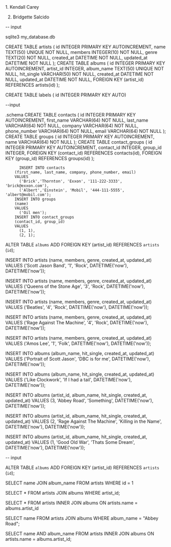 <!-- ## Show the terminal output here.  -->1. Kendall Carey 
2. Bridgette Salcido 

-- input 

sqlite3 my_database.db 


CREATE TABLE artists (
  id INTEGER PRIMARY KEY AUTOINCREMENT, 
  name TEXT(50) UNIQUE NOT NULL,
  members INTEGER(10) NOT NULL,
  genre TEXT(20) NOT NULL,
  created_at DATETIME NOT NULL,
  updated_at DATETIME NOT NULL
);
CREATE TABLE albums (
  id INTEGER PRIMARY KEY AUTOINCREMENT,
  artist_id INTEGER,
  album_name TEXT(50) UNIQUE NOT NULL,
  hit_single VARCHAR(50) NOT NULL,
  created_at DATETIME NOT NULL,
  updated_at DATETIME NOT NULL,
  FOREIGN KEY (artist_id) REFERENCES artists(id)
  );

  CREATE TABLE labels (
  id INTEGER PRIMARY KEY AUTO)

--input 

.schema 
        CREATE TABLE contacts (
          id INTEGER PRIMARY KEY AUTOINCREMENT,
          first_name VARCHAR(64) NOT NULL,
          last_name VARCHAR(64) NOT NULL,
          company VARCHAR(64) NOT NULL,
          phone_number VARCHAR(64) NOT NULL,
          email VARCHAR(64) NOT NULL
          );
        CREATE TABLE groups (
          id INTEGER PRIMARY KEY AUTOINCREMENT,
          name VARCHAR(64) NOT NULL
          );
        CREATE TABLE contact_groups (
          id INTEGER PRIMARY KEY AUTOINCREMENT,
          contact_id INTEGER,
          group_id INTEGER,
          FOREIGN KEY (contact_id) REFERENCES contacts(id),
          FOREIGN KEY (group_id) REFERENCES groups(id)
          );

          INSERT INTO contacts
        (first_name, last_name, company, phone_number, email)
        VALUES
          ('Brick','Thornton', 'Exxon', '111-222-3333', 'brick@exxon.com'),
          ('Albert','Einstein', 'Mobil', '444-111-5555', 'albert@mobil.com');
        INSERT INTO groups
        (name)
        VALUES
          ('Oil men');
        INSERT INTO contact_groups
        (contact_id, group_id)
        VALUES
          (1, 1),
          (2, 1);

ALTER TABLE `albums` ADD FOREIGN KEY (artist_id) REFERENCES `artists` (`id`);

INSERT INTO artists 
(name, members, genre, created_at, updated_at)
VALUES
('Scott Jason Band', '1', 'Rock', DATETIME('now'), DATETIME('now'));

INSERT INTO artists 
(name, members, genre, created_at, updated_at)
VALUES
('Queens of the Stone Age', '3', 'Rock', DATETIME('now'), DATETIME('now'));

INSERT INTO artists 
(name, members, genre, created_at, updated_at)
VALUES
('Beatles', '4', 'Rock', DATETIME('now'), DATETIME('now'));

INSERT INTO artists 
(name, members, genre, created_at, updated_at)
VALUES
('Rage Against The Machine', '4', 'Rock', DATETIME('now'), DATETIME('now'));

INSERT INTO artists 
(name, members, genre, created_at, updated_at)
VALUES
('Amos Lee', '1', 'Folk', DATETIME('now'), DATETIME('now'));

INSERT INTO albums 
(album_name, hit_single, created_at, updated_at)
VALUES
('Portrait of Scott Jason', 'DBC is for me', DATETIME('now'), DATETIME('now'));

INSERT INTO albums 
(album_name, hit_single, created_at, updated_at)
VALUES
('Like Clockwork', 'If I had a tail', DATETIME('now'), DATETIME('now'));

INSERT INTO albums 
(artist_id, album_name, hit_single, created_at, updated_at)
VALUES
(3, 'Abbey Road', 'Something', DATETIME('now'), DATETIME('now'));

INSERT INTO albums 
(artist_id, album_name, hit_single, created_at, updated_at)
VALUES
(2, 'Rage Against The Machine', 'Killing in the Name', DATETIME('now'), DATETIME('now'));

INSERT INTO albums 
(artist_id, album_name, hit_single, created_at, updated_at)
VALUES
(1, 'Good Old War', 'Thats Some Dream', DATETIME('now'), DATETIME('now'));


-- input 

ALTER TABLE `albums` ADD FOREIGN KEY (artist_id) REFERENCES `artists` (`id`);


SELECT name JOIN album_name FROM artists WHERE id = 1 

SELECT * FROM artists JOIN albums WHERE artist_id;  

SELECT * FROM artists INNER JOIN albums ON artists.name = albums.artist_id

SELECT name FROM artists JOIN albums WHERE album_name = "Abbey Road"; 


SELECT name AND album_name FROM artists INNER JOIN albums ON artists.name = albums.artist_id;